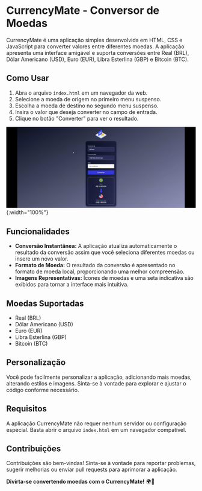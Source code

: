 # CurrencyMate - Conversor de Moedas

CurrencyMate é uma aplicação simples desenvolvida em HTML, CSS e JavaScript para converter valores entre diferentes moedas. A aplicação apresenta uma interface amigável e suporta conversões entre Real (BRL), Dólar Americano (USD), Euro (EUR), Libra Esterlina (GBP) e Bitcoin (BTC).

## Como Usar

1. Abra o arquivo `index.html` em um navegador da web.
2. Selecione a moeda de origem no primeiro menu suspenso.
3. Escolha a moeda de destino no segundo menu suspenso.
4. Insira o valor que deseja converter no campo de entrada.
5. Clique no botão "Converter" para ver o resultado.

![Exemplo animado de como usar o conversor de moedas](/assets/images/CurrencyMateGif.gif){:width="100%"}

## Funcionalidades

- **Conversão Instantânea:** A aplicação atualiza automaticamente o resultado da conversão assim que você seleciona diferentes moedas ou insere um novo valor.
- **Formato de Moeda:** O resultado da conversão é apresentado no formato de moeda local, proporcionando uma melhor compreensão.
- **Imagens Representativas:** Ícones de moedas e uma seta indicativa são exibidos para tornar a interface mais intuitiva.

## Moedas Suportadas

- Real (BRL)
- Dólar Americano (USD)
- Euro (EUR)
- Libra Esterlina (GBP)
- Bitcoin (BTC)

## Personalização

Você pode facilmente personalizar a aplicação, adicionando mais moedas, alterando estilos e imagens. Sinta-se à vontade para explorar e ajustar o código conforme necessário.

## Requisitos

A aplicação CurrencyMate não requer nenhum servidor ou configuração especial. Basta abrir o arquivo `index.html` em um navegador compatível.

## Contribuições

Contribuições são bem-vindas! Sinta-se à vontade para reportar problemas, sugerir melhorias ou enviar pull requests para aprimorar a aplicação.

**Divirta-se convertendo moedas com o CurrencyMate!** 🌍💱
